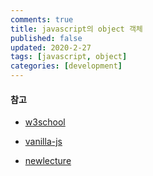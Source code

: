 ```yaml
---
comments: true
title: javascript의 object 객체
published: false
updated: 2020-2-27
tags: [javascript, object]
categories: [development]
---
```








#### 참고

- [w3school](https://www.w3schools.com/jsref/)
- [vanilla-js](http://vanilla-js.com/)

- [newlecture](https://www.youtube.com/watch?v=gxzy_CFqV1M&list=PLq8wAnVUcTFWhQrIXNN6kPYXJA6X2IQM4)